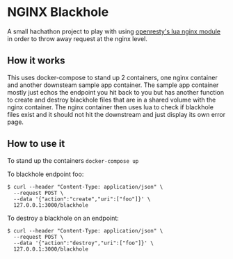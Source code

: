 # NGINX Blackhole
A small hachathon project to play with using [openresty's lua nginx module](https://github.com/openresty/lua-nginx-module) in order to throw away request at the nginx level.

## How it works
This uses docker-compose to stand up 2 containers, one nginx container and another downsteam sample app container. The
sample app container mostly just echos the endpoint you hit back to you but has another function to create and destroy
blackhole files that are in a shared volume with the nginx container. The nginx container then uses lua to check if
blackhole files exist and it should not hit the downstream and just display its own error page.

## How to use it
To stand up the containers
`docker-compose up`

To blackhole endpoint foo:
```
$ curl --header "Content-Type: application/json" \
  --request POST \
  --data '{"action":"create","uri":["foo"]}' \
  127.0.0.1:3000/blackhole
```

To destroy a blackhole on an endpoint:
```
$ curl --header "Content-Type: application/json" \
  --request POST \
  --data '{"action":"destroy","uri":["foo"]}' \
  127.0.0.1:3000/blackhole
```
